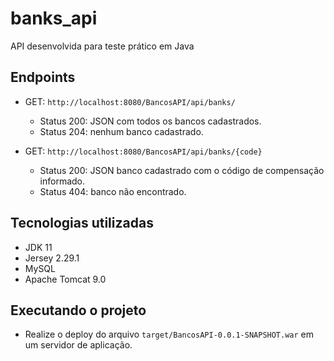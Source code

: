 # banks_api
API desenvolvida para teste prático em Java

## Endpoints

- GET: `http://localhost:8080/BancosAPI/api/banks/`
  - Status 200: JSON com todos os bancos cadastrados.
  - Status 204: nenhum banco cadastrado.

- GET: `http://localhost:8080/BancosAPI/api/banks/{code}`
  - Status 200: JSON banco cadastrado com o código de compensação informado.
  - Status 404: banco não encontrado.

## Tecnologias utilizadas

- JDK 11
- Jersey 2.29.1
- MySQL
- Apache Tomcat 9.0

## Executando o projeto

- Realize o deploy do arquivo `target/BancosAPI-0.0.1-SNAPSHOT.war` em um servidor de aplicação.

